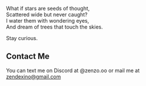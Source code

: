 What if stars are seeds of thought,\
Scattered wide but never caught?\
I water them with wondering eyes,\
And dream of trees that touch the skies.

Stay curious.

## Contact Me
You can text me on Discord at @zenzo.oo or mail me at zendexino@gmail.com
